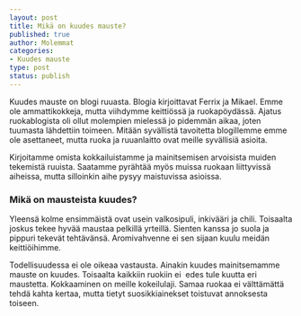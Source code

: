 ```yaml
--- 
layout: post
title: Mikä on kuudes mauste?
published: true
author: Molemmat
categories: 
- Kuudes mauste
type: post
status: publish
---
```

Kuudes mauste on blogi ruuasta. Blogia kirjoittavat Ferrix ja Mikael.
Emme ole ammattikokkeja, mutta viihdymme keittiössä ja ruokapöydässä.
Ajatus ruokablogista oli ollut molempien mielessä jo pidemmän aikaa,
joten tuumasta lähdettiin toimeen. Mitään syvällistä tavoitetta
blogillemme emme ole asettaneet, mutta ruoka ja ruuanlaitto ovat
meille syvällisiä asioita.

Kirjoitamme omista kokkailuistamme ja mainitsemisen arvoisista muiden
tekemistä ruuista. Saatamme pyrähtää myös muissa ruokaan liittyvissä
aiheissa, mutta silloinkin aihe pysyy maistuvissa asioissa.

<h3>Mikä on mausteista kuudes?</h3>

Yleensä kolme ensimmäistä ovat usein valkosipuli, inkivääri ja chili.
Toisaalta joskus tekee hyvää maustaa pelkillä yrteillä. Sienten kanssa
jo suola ja pippuri tekevät tehtävänsä. Aromivahvenne ei sen sijaan
kuulu meidän keittiöihimme.

Todellisuudessa ei ole oikeaa vastausta. Ainakin kuudes mainitsemamme
mauste on kuudes. Toisaalta kaikkiin ruokiin ei  edes tule kuutta eri
maustetta. Kokkaaminen on meille kokeilulaji. Samaa ruokaa ei
välttämättä tehdä kahta kertaa, mutta tietyt suosikkiainekset
toistuvat annoksesta toiseen.
